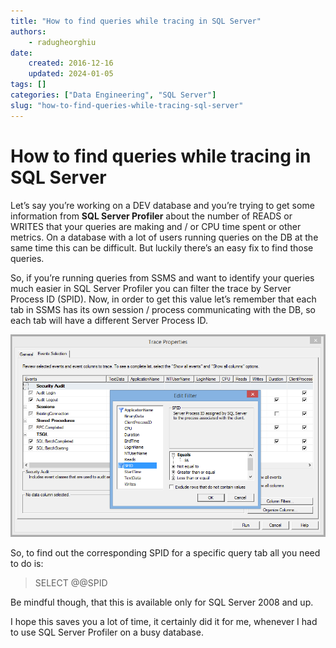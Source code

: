 ```yaml
---
title: "How to find queries while tracing in SQL Server"
authors: 
    - radugheorghiu
date: 
    created: 2016-12-16
    updated: 2024-01-05
tags: []
categories: ["Data Engineering", "SQL Server"]
slug: "how-to-find-queries-while-tracing-sql-server"
---
```


# **How to find queries while tracing in SQL Server**

Let’s say you’re working on a DEV database and you’re trying to get some information from **SQL Server Profiler** about the number of READS or WRITES that your queries are making and / or CPU time spent or other metrics. On a database with a lot of users running queries on the DB at the same time this can be difficult. But luckily there’s an easy fix to find those queries.
<!-- more -->
So, if you’re running queries from SSMS and want to identify your queries much easier in SQL Server Profiler you can filter the trace by Server Process ID (SPID). Now, in order to get this value let’s remember that each tab in SSMS has its own session / process communicating with the DB, so each tab will have a different Server Process ID.

<div align="center">
    <img src="/assets/blog_images/2016-12-16-how-to-find-queries-in-profiler/sql_server_profiler.png" alt="execution_plan">
</div>

So, to find out the corresponding SPID for a specific query tab all you need to do is:

> SELECT @@SPID

Be mindful though, that this is available only for SQL Server 2008 and up.

I hope this saves you a lot of time, it certainly did it for me, whenever I had to use SQL Server Profiler on a busy database.